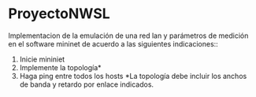 # ProyectoNWSL
Implementacion de la emulación de una red lan y parámetros de medición en el software mininet de acuerdo a las siguientes indicaciones::
1.	Inicie mininiet
2.	Implemente la topología*
3.	Haga ping entre todos los hosts
*La topología debe incluir los anchos de banda y retardo por enlace indicados. 
